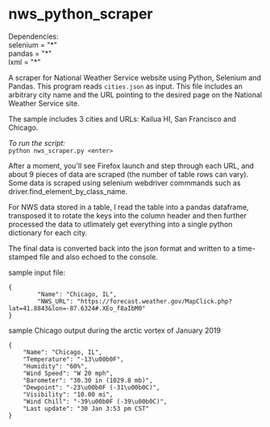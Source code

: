 # nws_python_scraper

Dependencies:  
selenium = "\*"  
pandas = "\*"  
lxml = "\*"

A scraper for National Weather Service website using Python, Selenium and Pandas.
This program reads ```cities.json``` as input. This file includes an arbitrary city name
and the URL pointing to the desired page on the National Weather Service site.

The sample includes 3 cities and URLs: Kailua HI, San Francisco and Chicago.

<i>To run the script:</i><br>
```python nws_scraper.py <enter>```
  
After a moment, you'll see Firefox launch and step through each URL, and about 9 pieces of data are scraped (the number of table rows can vary). Some data is scraped using selenium webdriver commmands such as driver.find_element_by_class_name.

For NWS data stored in a table, I read the table into a pandas dataframe, transposed it to rotate the keys into the column header and then further processed the data to utlimately get everything into a single python dictionary for each city.

The final data is converted back into the json format and written to a time-stamped file and also echoed to the console.

sample input file:
```
{
		"Name": "Chicago, IL",
		"NWS_URL": "https://forecast.weather.gov/MapClick.php?lat=41.8843&lon=-87.6324#.XEo_f8aIbM0"
}
```
sample Chicago output during the arctic vortex of January 2019
```
{
    "Name": "Chicago, IL",
    "Temperature": "-13\u00b0F",
    "Humidity": "60%",
    "Wind Speed": "W 20 mph",
    "Barometer": "30.30 in (1029.8 mb)",
    "Dewpoint": "-23\u00b0F (-31\u00b0C)",
    "Visibility": "10.00 mi",
    "Wind Chill": "-39\u00b0F (-39\u00b0C)",
    "Last update": "30 Jan 3:53 pm CST"
}
```
